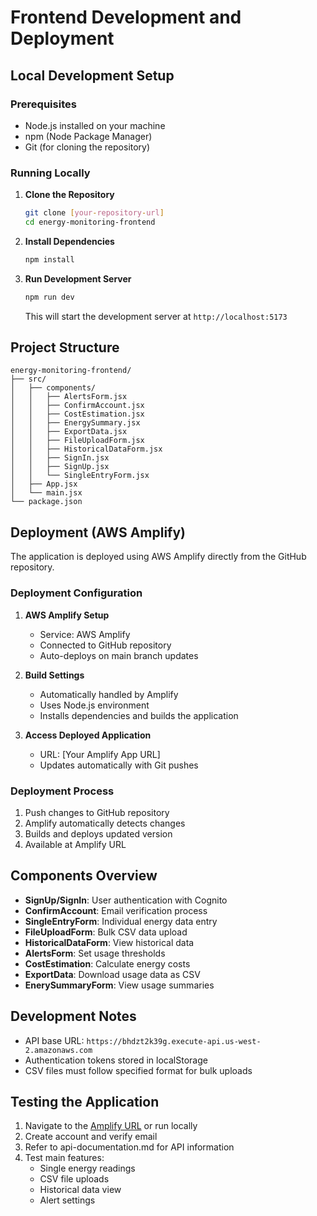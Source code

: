 # Frontend Development and Deployment

## Local Development Setup

### Prerequisites
- Node.js installed on your machine
- npm (Node Package Manager)
- Git (for cloning the repository)

### Running Locally
1. **Clone the Repository**
   ```bash
   git clone [your-repository-url]
   cd energy-monitoring-frontend
   ```

2. **Install Dependencies**
   ```bash
   npm install
   ```

3. **Run Development Server**
   ```bash
   npm run dev
   ```
   This will start the development server at `http://localhost:5173`

## Project Structure
```
energy-monitoring-frontend/
├── src/
│   ├── components/
│   │   ├── AlertsForm.jsx
│   │   ├── ConfirmAccount.jsx
│   │   ├── CostEstimation.jsx
│   │   ├── EnergySummary.jsx
│   │   ├── ExportData.jsx
│   │   ├── FileUploadForm.jsx
│   │   ├── HistoricalDataForm.jsx
│   │   ├── SignIn.jsx
│   │   ├── SignUp.jsx
│   │   └── SingleEntryForm.jsx
│   ├── App.jsx
│   └── main.jsx
└── package.json
```

## Deployment (AWS Amplify)

The application is deployed using AWS Amplify directly from the GitHub repository.

### Deployment Configuration
1. **AWS Amplify Setup**
   - Service: AWS Amplify
   - Connected to GitHub repository
   - Auto-deploys on main branch updates

2. **Build Settings**
   - Automatically handled by Amplify
   - Uses Node.js environment
   - Installs dependencies and builds the application

3. **Access Deployed Application**
   - URL: [Your Amplify App URL]
   - Updates automatically with Git pushes

### Deployment Process
1. Push changes to GitHub repository
2. Amplify automatically detects changes
3. Builds and deploys updated version
4. Available at Amplify URL

## Components Overview
- **SignUp/SignIn**: User authentication with Cognito
- **ConfirmAccount**: Email verification process
- **SingleEntryForm**: Individual energy data entry
- **FileUploadForm**: Bulk CSV data upload
- **HistoricalDataForm**: View historical data
- **AlertsForm**: Set usage thresholds
- **CostEstimation**: Calculate energy costs
- **ExportData**: Download usage data as CSV
- **EnerySummaryForm**: View usage summaries

## Development Notes
- API base URL: `https://bhdzt2k39g.execute-api.us-west-2.amazonaws.com`
- Authentication tokens stored in localStorage
- CSV files must follow specified format for bulk uploads

## Testing the Application
1. Navigate to the [Amplify URL](https://main.d2qbgmcglyi3ta.amplifyapp.com/) or run locally
2. Create account and verify email
3. Refer to api-documentation.md for API information
4. Test main features:
   - Single energy readings
   - CSV file uploads
   - Historical data view
   - Alert settings